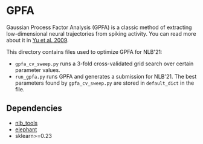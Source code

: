 # GPFA

Gaussian Process Factor Analysis (GPFA) is a classic method of extracting low-dimensional neural trajectories from spiking activity.
You can read more about it in [Yu et al. 2009](https://www.ncbi.nlm.nih.gov/pmc/articles/PMC2712272/).

This directory contains files used to optimize GPFA for NLB'21:
* `gpfa_cv_sweep.py` runs a 3-fold cross-validated grid search over certain parameter values.
* `run_gpfa.py` runs GPFA and generates a submission for NLB'21. The best parameters found by `gpfa_cv_sweep.py` are stored in `default_dict` in the file.

## Dependencies
* [nlb_tools](https://github.com/neurallatents/nlb_tools)
* [elephant](https://github.com/NeuralEnsemble/elephant)
* sklearn>=0.23